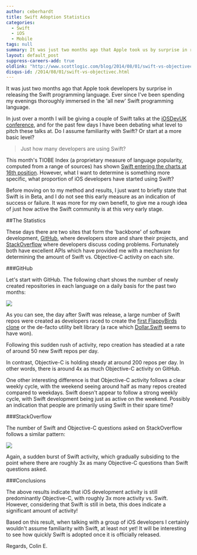 ```yaml
---
author: ceberhardt
title: Swift Adoption Statistics
categories:
  - Swift
  - iOS
  - Mobile
tags: null
summary: It was just two months ago that Apple took us by surprise in releasing the Swift programming language. This blog post reflects on the first few months of Swift adoption.
layout: default_post
suppress-careers-add: true
oldlink: "http://www.scottlogic.com/blog/2014/08/01/swift-vs-objectivec.html"
disqus-id: /2014/08/01/swift-vs-objectivec.html
---
```



It was just two months ago that Apple took developers by surprise in releasing the Swift programming language. Ever since I've been spending my evenings thoroughly immersed in the 'all new' Swift programming language.

In just over a month I will be giving a couple of Swift talks at the [iOSDevUK conference](http://www.iosdevuk.com/), and for the past few days I have been debating what level to pitch these talks at. Do I assume familiarity with Swift? Or start at a more basic level?

> Just how many developers are using Swift?

This month's TIOBE Index (a proprietary measure of language popularity, computed from a range of sources) has shown [Swift entering the charts at 16th position](http://www.tiobe.com/index.php/content/paperinfo/tpci/index.html). However, what I want to determine is something more specific, what proportion of iOS developers have started using Swift?

Before moving on to my method and results, I just want to briefly state that Swift is in Beta, and I do not see this early measure as an indication of success or failure. It was more for my own benefit, to give me a rough idea of just how active the Swift community is at this very early stage.

##The Statistics

These days there are two sites that form the 'backbone' of software development, [GitHub](https://github.com/), where developers store and share their projects, and [StackOverflow](http://stackoverflow.com/) where developers discuss coding problems. Fortunately both have excellent APIs which have provided me with a mechanism for determining the amount of Swift vs. Objective-C activity on each site.

###GitHub

Let's start with GitHub. The following chart shows the number of newly created repositories in each language on a daily basis for the past two months:

<img src="{{ site.github.url }}/ceberhardt/assets/SwiftAdoption/GithubRepos.png" />

As you can see, the day after Swift was release, a large number of Swift repos were created as developers raced to create the [first FlappyBirds clone](https://github.com/fullstackio/FlappySwift) or the de-facto utility belt library (a race which [Dollar.Swift](https://github.com/ankurp/Dollar.swift) seems to have won).

Following this sudden rush of activity, repo creation has steadied at a rate of around 50 new Swift repos per day.

In contrast, Objective-C is holding steady at around 200 repos per day. In other words, there is around 4x as much Objective-C activity on GitHub.

One other interesting difference is that Objective-C activity follows a clear weekly cycle, with the weekend seeing around half as many repos created compared to weekdays. Swift doesn't appear to follow a strong weekly cycle, with Swift development being just as active on the weekend. Possibly an indication that people are primarily using Swift in their spare time?

###StackOverflow

The number of Swift and Objective-C questions asked on StackOverflow follows a similar pattern:

<img src="{{ site.github.url }}/ceberhardt/assets/SwiftAdoption/SwiftQuestions.png" />

Again, a sudden burst of Swift activity, which gradually subsiding to the point where there are roughly 3x as many Objective-C questions than Swift questions asked.

###Conclusions

The above results indicate that iOS development activity is still predominantly Objective-C, with roughly 3x more activity vs. Swift. However, considering that Swift is still in beta, this does indicate a significant amount of activity!

Based on this result, when talking with a group of iOS developers I certainly wouldn't assume familiarity with Swift, at least not yet! It will be interesting to see how quickly Swift is adopted once it is officially released.

Regards, Colin E.
